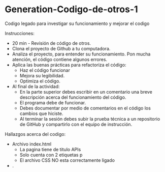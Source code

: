# Generation-Codigo-de-otros-1

 Codigo legado para investigar su funcionamiento y mejorar el codigo

Instrucciones:

* 20 min - Revisión de código de otros.
* Clona el proyecto de Github a tu computadora.
* Analiza el proyecto, para entender su funcionamiento. Pon mucha atención, el código contiene algunos errores.
* Aplica las buenas prácticas para refactoriza el código:
  * Haz el código funcionar
  * Mejora su legibilidad.
  * Optimiza el código.
* Al final de la actividad:
  * En la parte superior debes escribir en un comentario una breve descripción acerca del funcionamiento del código.
  * El programa debe de funcionar.
  * Debes documentar por medio de comentarios en el código los cambios que hiciste.
  * Al terminar la sesión debes subir la prueba técnica a un repositorio de GitHub y compartirlo con el equipo de instrucción.

Hallazgos acerca del codigo:

* Archivo index.html
  * La pagina tiene de titulo APIs
  * Solo cuenta con 2 etiquetas p
  * El archivo CSS NO esta correctamente ligado
* .
